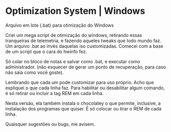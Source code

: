 # Optimization System | Windows
Arquivo em lote (.bat) para otimização do Windows

Criei um mega script de otimização do windows, retirando essas tranqueiras de telemetria, e fazendo aqueles tweaks que todo mundo faz. Um arquivo .bat ao invés daquelas iso customizadas. Comecei com a base de um script que o cara do hwinfo fez.

Só colar no bloco de notas e salvar como .bat, e executar como administrador. (não esquecer de gerar um ponto de recuperação, para caso não saia como você goste).

Lembrando que cada um pode customizar para uso próprio. Acho que expliquei o que cada linha faz. Para habilitar ou desabilitar algum comando, é só retirar ou incluir a tag REM em cada linha.

Nesta versão, ela também instala o chocolatey o que permite, inclusive, a instalação dos programas que quiser. É só colocar ou tirar o REM de cada linha.

Quaisquer sugestões ou bugs, me avisem.

